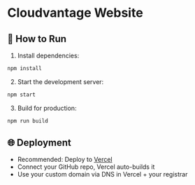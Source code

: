 # Cloudvantage Website

## 🚀 How to Run

1. Install dependencies:
```bash
npm install
```

2. Start the development server:
```bash
npm start
```

3. Build for production:
```bash
npm run build
```

## 🌐 Deployment

- Recommended: Deploy to [Vercel](https://vercel.com)
- Connect your GitHub repo, Vercel auto-builds it
- Use your custom domain via DNS in Vercel + your registrar
